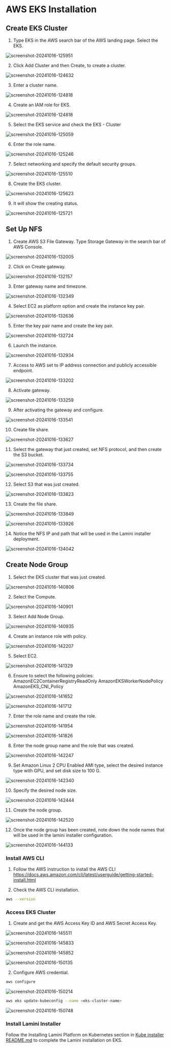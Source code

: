 # AWS EKS Installation

## Create EKS Cluster

1. Type EKS in the AWS search bar of the AWS landing page. Select the EKS.

![screenshot-20241016-125951](https://github.com/user-attachments/assets/ec974bdc-f3e8-4f7c-968b-089718722ebd)

2. Click Add Cluster and then Create, to create a cluster.

![screenshot-20241016-124632](https://github.com/user-attachments/assets/19d062c2-fef3-4505-99db-8f4bdd50f5e3)

3. Enter a cluster name.

![screenshot-20241016-124818](https://github.com/user-attachments/assets/87ad2dbf-74ff-4ffe-84f9-b70e4d938ab0)

4. Create an IAM role for EKS.

![screenshot-20241016-124818](https://github.com/user-attachments/assets/80e484e9-6b99-4498-965d-186ddd63b72a)

5. Select the EKS service and check the EKS - Cluster

![screenshot-20241016-125059](https://github.com/user-attachments/assets/d4f6b638-4fc7-47f0-994c-ed6d62d0c935)

6. Enter the role name.

![screenshot-20241016-125246](https://github.com/user-attachments/assets/d51fe3cb-191c-46bd-9821-d0bb2df793cd)

7. Select networking and specify the default security groups.

![screenshot-20241016-125510](https://github.com/user-attachments/assets/e3ffc9bf-8775-4fe4-a315-cb3bc8cc5507)

8. Create the EKS cluster.

![screenshot-20241016-125623](https://github.com/user-attachments/assets/e750d751-a8ed-4367-8581-cc97f39b790b)

9. It will show the creating status.

![screenshot-20241016-125721](https://github.com/user-attachments/assets/d0ad2c7b-d3ac-4855-b794-e261d474410c)

## Set Up NFS

1. Create AWS S3 File Gateway. Type Storage Gateway in the search bar of AWS Console.

![screenshot-20241016-132005](https://github.com/user-attachments/assets/ddc87ddf-2ed4-4477-bd3b-9d098f2e9305)

2. Click on Create gateway.

![screenshot-20241016-132157](https://github.com/user-attachments/assets/0524d580-6bda-4ae2-8de3-afd25edd3fde)

3. Enter gateway name and timezone.

![screenshot-20241016-132349](https://github.com/user-attachments/assets/e8066704-62ff-445e-8676-909a4e7c7504)

4. Select EC2 as platform option and create the instance key pair.

![screenshot-20241016-132636](https://github.com/user-attachments/assets/1a1df9ca-63d1-4a31-a7c4-4e9766f261db)

5. Enter the key pair name and create the key pair.

![screenshot-20241016-132724](https://github.com/user-attachments/assets/eb7e04ba-dc58-4e97-b091-5f22af47d42e)

6. Launch the instance.

![screenshot-20241016-132934](https://github.com/user-attachments/assets/d807e543-92f0-4e64-879b-3b6e26eec188)

7. Access to AWS set to IP address connection and publicly accessible endpoint.

![screenshot-20241016-133202](https://github.com/user-attachments/assets/b99d88e3-ccb9-4963-a4d7-2b4e0ab0d548)

8. Activate gateway.

![screenshot-20241016-133259](https://github.com/user-attachments/assets/c04176fb-fa26-426a-87d5-4f6fe3de26a5)

9. After activating the gateway and configure.

![screenshot-20241016-133541](https://github.com/user-attachments/assets/e80fc075-31bc-48b8-83c9-f00b9488df7c)

10. Create file share.

![screenshot-20241016-133627](https://github.com/user-attachments/assets/14081deb-ca27-4f63-bb77-7083d6bd7b95)

11. Select the gateway that just created, set NFS protocol, and then create the S3 bucket.

![screenshot-20241016-133734](https://github.com/user-attachments/assets/0847d42c-3d95-4b62-8965-1e1563a4f305)

![screenshot-20241016-133755](https://github.com/user-attachments/assets/f1dd14f5-5909-409c-a3d2-4bc9c42fa526)

12. Select S3 that was just created.

![screenshot-20241016-133823](https://github.com/user-attachments/assets/964d89ff-e7fc-4f02-8631-1ffb928c35f6)

13. Create the file share.

![screenshot-20241016-133849](https://github.com/user-attachments/assets/8b196ec7-e9f1-4baa-9584-fcc46d63cb8f)

![screenshot-20241016-133926](https://github.com/user-attachments/assets/6fef6ec3-f368-444f-ab1b-6693abcf4dff)

14. Notice the NFS IP and path that will be used in the Lamini installer deployment.

![screenshot-20241016-134042](https://github.com/user-attachments/assets/b6f3fb02-f855-47e6-88ef-4cbdfc4a251a)

## Create Node Group

1. Select the EKS cluster that was just created.

![screenshot-20241016-140806](https://github.com/user-attachments/assets/1353b041-0808-40f0-80bb-cb578f892235)

2. Select the Compute.

![screenshot-20241016-140901](https://github.com/user-attachments/assets/17e66bd9-7fe9-48da-816a-774eaea90fb6)

3. Select Add Node Group.

![screenshot-20241016-140935](https://github.com/user-attachments/assets/d2f4de58-01b1-40e9-bc88-3c67c2edca29)

4. Create an instance role with policy.

![screenshot-20241016-142207](https://github.com/user-attachments/assets/56e3f77a-5fa1-41c8-bef5-2fbcb6f9031d)

5. Select EC2.

![screenshot-20241016-141329](https://github.com/user-attachments/assets/e34659a7-dbca-41d5-9cc6-5dd9cc7127e8)

6. Ensure to select the following policies:
AmazonEC2ContainerRegistryReadOnly
AmazonEKSWorkerNodePolicy
AmazonEKS_CNI_Policy

![screenshot-20241016-141652](https://github.com/user-attachments/assets/4df48597-3db1-4510-8033-ac25450ad6d1)

![screenshot-20241016-141712](https://github.com/user-attachments/assets/21f270c4-0e8b-41e5-909c-fb4aae8de94d)

7. Enter the role name and create the role.

![screenshot-20241016-141954](https://github.com/user-attachments/assets/a3a4d04c-383d-4ff3-8e1c-4a2c71161ae9)

![screenshot-20241016-141826](https://github.com/user-attachments/assets/9484f741-14de-475f-a672-578dc9594d17)

8. Enter the node group name and the role that was created.

![screenshot-20241016-142247](https://github.com/user-attachments/assets/fd3adda8-c104-4f7e-a936-9a908966e5a5)

9. Set Amazon Linux 2 CPU Enabled AMI type, select the desired instance type with GPU, and set disk size to 100 G.

![screenshot-20241016-142340](https://github.com/user-attachments/assets/e4acb36c-61c6-41b2-9c8d-cc052ea4fa61)

10. Specify the desired node size.

![screenshot-20241016-142444](https://github.com/user-attachments/assets/e9016a5f-b5f9-4e35-9bf2-98ad2ec93468)

11. Create the node group.

![screenshot-20241016-142520](https://github.com/user-attachments/assets/4ec322e9-0f16-460a-a8c4-ac7908f6246d)

12. Once the node group has been created, note down the node names that will be used in the lamini installer configuration.

![screenshot-20241016-144133](https://github.com/user-attachments/assets/184c4751-3a92-4638-a57b-facc2fee6980)

### Install AWS CLI

1. Follow the AWS instruction to install the AWS CLI
https://docs.aws.amazon.com/cli/latest/userguide/getting-started-install.html

2. Check the AWS CLI installation.

```bash
aws --version
```

### Access EKS Cluster

1. Create and get the AWS Access Key ID and AWS Secret Access Key.

![screenshot-20241016-145511](https://github.com/user-attachments/assets/725860fb-63ea-4704-b4e3-27fcc3e8435d)

![screenshot-20241016-145833](https://github.com/user-attachments/assets/fafd8625-6466-448f-987f-22c61e5d168c)

![screenshot-20241016-145852](https://github.com/user-attachments/assets/e93ab366-69f3-4bd3-b239-c5353e128cab)

![screenshot-20241016-150135](https://github.com/user-attachments/assets/3fd14b3b-bdab-4696-88e5-76281119e51e)

2. Configure AWS credential.

```bash
aws configure
```

![screenshot-20241016-150214](https://github.com/user-attachments/assets/e76d18f3-8156-4af2-a9bd-122b4eff8bd5)

```bash
aws eks update-kubeconfig --name <eks-cluster-name>
```

![screenshot-20241016-150748](https://github.com/user-attachments/assets/09dc7a4f-2f42-4869-8424-8539ce0a25e6)

### Install Lamini Installer

Follow the Installing Lamini Platform on Kubernetes section in [Kube installer README.md](https://github.com/lamini-ai/lamini-platform/blob/main/deployments/kube-installer/README.md) to complete the Lamini installation on EKS.
